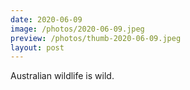 ```yaml
---
date: 2020-06-09
image: /photos/2020-06-09.jpeg
preview: /photos/thumb-2020-06-09.jpeg
layout: post
---
```


Australian wildlife is wild.
